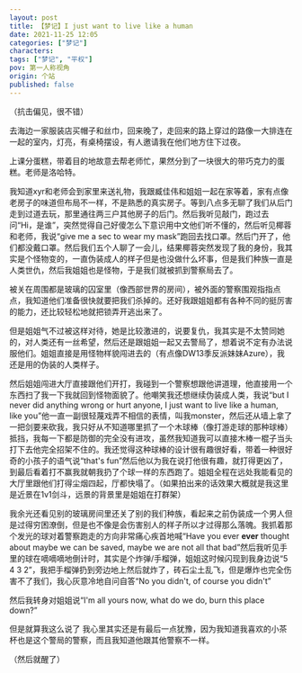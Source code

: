 ```yaml
---
layout: post
title: 【梦记】I just want to live like a human
date: 2021-11-25 12:05
categories: ["梦记"]
characters: 
tags: ["梦记", "平权"]
pov: 第一人称视角
origin: 个站
published: false
---
```


（抗击偏见，很不错）

去海边一家服装店买帽子和丝巾，回来晚了，走回来的路上穿过的路像一大排连在一起的室内，灯亮，有桌椅摆设，有人邀请我在他们地方住下过夜。

上课分蛋糕，带着目的地故意去帮老师忙，果然分到了一块很大的带巧克力的蛋糕。老师是洛哈特。

我知道xyr和老师会到家里来送礼物，我跟臧佳伟和姐姐一起在家等着，家有点像老房子的味道但布局不一样，不是熟悉的真实房子。等到八点多无聊了我们从后门走到过道去玩，那里通往两三户其他房子的后门。然后我听见敲门，跑过去问“Hi，是谁”，突然觉得自己好傻怎么下意识用中文他们听不懂的，然后听见椰蓉和老师，我说“give me a sec to wear my mask”跑回去找口罩。然后门开了，他们都没戴口罩。然后我们五个人聊了一会儿，结果椰蓉突然发现了我的身份，我其实是个怪物变的，一直伪装成人的样子但是也没做什么坏事，但是我们种族一直是人类世仇，然后我姐姐也是怪物，于是我们就被抓到警察局去了。

被关在周围都是玻璃的囚室里（像西部世界的房间），被外面的警察围观指指点点，我知道他们准备很快就要把我们杀掉的。还好我跟姐姐都有各种不同的挺厉害的能力，还比较轻松地就把锁弄开逃出来了。

但是姐姐气不过被这样对待，她是比较激进的，说要复仇，我其实是不太赞同她的，对人类还有一丝希望，然后还是跟姐姐一起又去警局了，想着说不定有办法说服他们。姐姐直接是用怪物样貌闯进去的（有点像DW13季反派妹妹Azure），我还是用的伪装的人类样子。

然后姐姐闯进大厅直接跟他们开打，我碰到一个警察想跟他讲道理，他直接用一个东西扫了我一下我就回到怪物面貌了。他嘲笑我还想继续伪装成人类，我说“but I never did anything wrong or hurt anyone, I just want to live like a human, like you”他一直一副很轻蔑戏弄不相信的表情，叫我monster，然后还从墙上拿了一把剑要来砍我，我只好从不知道哪里抓了一个木球棒（像打游走球的那种球棒）抵挡，我每一下都是防御的完全没有进攻，虽然我知道我可以直接木棒一棍子当头打下去他完全招架不住的。我还觉得这种球棒的设计很有趣很好看，带着一种很好奇的小孩子的语气说“that's fun”然后他以为我在说打他很有趣，就打得更凶了，到最后看着打不赢我就朝我扔了个球一样的东西跑了。姐姐全程在远处我能看见的大厅里跟他们打得尘烟四起，厅都快塌了。（如果拍出来的话效果大概就是我这里是近景在1v1剑斗，远景的背景里是姐姐在打群架）

我余光还看见别的玻璃房间里还关了别的我们种族，看起来之前伪装成一个男人但是过得穷困潦倒，但是也不像是会伤害别人的样子所以才过得那么落魄。我抓着那个发光的球对着警察跑走的方向非常痛心疾首地喊“Have you ever **ever** thought about maybe we can be saved, maybe we are not all that bad”然后我听见手里的球在嘀嘀嘀地倒计时，其实是个炸弹/手榴弹，姐姐这时候闪现到我身边说“5 4 3 2”，我把手榴弹扔到旁边地上然后就炸了，砖石尘土乱飞，但是爆炸也完全伤害不了我们，我心灰意冷地自问自答“No you didn't, of course you didn't”

然后我转身对姐姐说“I'm all yours now, what do we do, burn this place down?”

但是就算我这么说了 我心里其实还是有最后一点犹豫，因为我知道我喜欢的小茶杯也是这个警局的警察，而且我知道他跟其他警察不一样。

（然后就醒了） 

